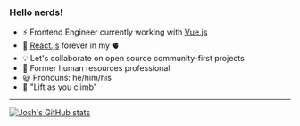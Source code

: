 ### Hello nerds! 

- :zap: Frontend Engineer currently working with [Vue.js](https://vuejs.org/)
- :file_folder: [React.js](http://reactjs.org/) forever in my 🫀
- :bulb: Let's collaborate on open source community-first projects
- :scroll: Former human resources professional
- :smiley: Pronouns: he/him/his
- :climbing: "Lift as you climb"

<!--
**jwu910/jwu910** is a ✨ _special_ ✨ repository because its `README.md` (this file) appears on your GitHub profile.

Here are some ideas to get you started:

- 🔭 I’m currently working on ...
- 🌱 I’m currently learning ...
- 👯 I’m looking to collaborate on ...
- 🤔 I’m looking for help with ...
- 💬 Ask me about ...
- 📫 How to reach me: ...
- 😄 Pronouns: ...
- ⚡ Fun fact: ...
-->

<hr>

[![Josh's GitHub stats](https://github-readme-stats.vercel.app/api?username=jwu910&theme=dark)](https://github.com/anuraghazra/github-readme-stats)
